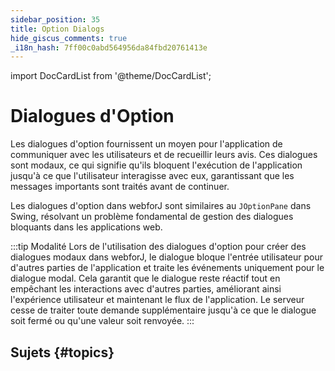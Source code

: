 ```yaml
---
sidebar_position: 35
title: Option Dialogs
hide_giscus_comments: true
_i18n_hash: 7ff00c0abd564956da84fbd20761413e
---
```

<!-- vale off -->
import DocCardList from '@theme/DocCardList';

# Dialogues d'Option
<!-- vale on -->

Les dialogues d'option fournissent un moyen pour l'application de communiquer avec les utilisateurs et de recueillir leurs avis. Ces dialogues sont modaux, ce qui signifie qu'ils bloquent l'exécution de l'application jusqu'à ce que l'utilisateur interagisse avec eux, garantissant que les messages importants sont traités avant de continuer.

Les dialogues d'option dans webforJ sont similaires au `JOptionPane` dans Swing, résolvant un problème fondamental de gestion des dialogues bloquants dans les applications web.

:::tip Modalité
Lors de l'utilisation des dialogues d'option pour créer des dialogues modaux dans webforJ, le dialogue bloque l'entrée utilisateur pour d'autres parties de l'application et traite les événements uniquement pour le dialogue modal. Cela garantit que le dialogue reste réactif tout en empêchant les interactions avec d'autres parties, améliorant ainsi l'expérience utilisateur et maintenant le flux de l'application. Le serveur cesse de traiter toute demande supplémentaire jusqu'à ce que le dialogue soit fermé ou qu'une valeur soit renvoyée.
:::

## Sujets {#topics}

<DocCardList className="topics-section" />

